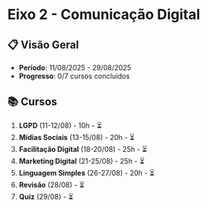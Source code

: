 # Eixo 2 - Comunicação Digital

## 📋 Visão Geral
- **Período**: 11/08/2025 - 29/08/2025
- **Progresso**: 0/7 cursos concluídos

## 📚 Cursos
1. **LGPD** (11-12/08) - 10h - ⏳
2. **Mídias Sociais** (13-15/08) - 20h - ⏳
3. **Facilitação Digital** (18-20/08) - 25h - ⏳
4. **Marketing Digital** (21-25/08) - 25h - ⏳
5. **Linguagem Simples** (26-27/08) - 20h - ⏳
6. **Revisão** (28/08) - ⏳
7. **Quiz** (29/08) - ⏳
